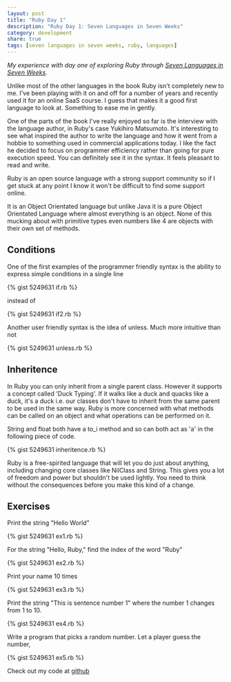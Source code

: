 ```yaml
---
layout: post
title: "Ruby Day 1"
description: "Ruby Day 1: Seven Languages in Seven Weeks"
category: development
share: true
tags: [seven languages in seven weeks, ruby, languages]
---
```


*My experience with day one of exploring Ruby through <a href="http://pragprog.com/book/btlang/seven-languages-in-seven-weeks" target="_blank">Seven Languages in Seven Weeks</a>.*

Unlike most of the other languages in the book Ruby isn't completely new to me. I've been playing with it on and off for a number of years and recently used it for an online SaaS course. I guess that makes it a good first language to look at. Something to ease me in gently. 

One of the parts of the book I've really enjoyed so far is the interview with the language author, in Ruby's case Yukihiro Matsumoto. It's interesting to see what inspired the author to write the language and how it went from a hobbie to something used in commercial applications today. I like the fact he decided to focus on programmer efficiency rather than going for pure execution speed. You can definitely see it in the syntax. It feels pleasant to read and write.

Ruby is an open source language with a strong support community so if I get stuck at any point I know it won't be difficult to find some support online.

It is an Object Orientated language but unlike Java it is a pure Object Orientated Language where almost everything is an object. None of this mucking about with primitive types even numbers like 4 are objects with their own set of methods.
## Conditions

One of the first examples of the programmer friendly syntax is the ability to express simple conditions in a single line

{% gist 5249631 if.rb %}

instead of 

{% gist 5249631 if2.rb %}

Another user friendly syntax is the idea of unless. Much more intuitive than not

{% gist 5249631 unless.rb %}

## Inheritence

In Ruby you can only inherit from a single parent class. However it supports a concept called 'Duck Typing'. If it walks like a duck and quacks like a duck, it's a duck i.e. our classes don't have to inherit from the same parent to be used in the same way. Ruby is more concerned with what methods can be called on an object and what operations can be performed on it.

String and float both have a to_i method and so can both act as 'a' in the following piece of code.

{% gist 5249631 inheritence.rb %}

Ruby is a free-spirited language that will let you do just about anything, including changing core classes like NilClass and String. This gives you a lot of freedom and power but shouldn't be used lightly. You need to think without the consequences before you make this kind of a change.
 
## Exercises
 
Print the string "Hello World"
 
{% gist 5249631 ex1.rb %}

For the string "Hello, Ruby," find the index of the word "Ruby"

{% gist 5249631 ex2.rb %}

Print your name 10 times

{% gist 5249631 ex3.rb %}

Print the string "This is sentence number 1" where the number 1 changes from 1 to 10.

{% gist 5249631 ex4.rb %}

Write a program that picks a random number. Let a player guess the number,

{% gist 5249631 ex5.rb %}

Check out my code at <a href="https://github.com/heatherjc07/seven_languages_in_seven_days/tree/master/Ruby/Day1" target="_blank">github</a>
